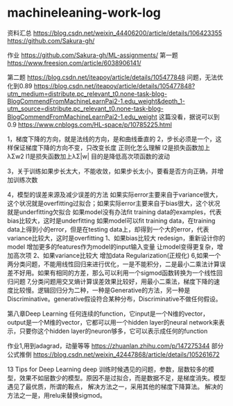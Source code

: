 # machineleaning-work-log
资料汇总
https://blog.csdn.net/weixin_44406200/article/details/106423355
https://github.com/Sakura-gh/

作业
https://github.com/Sakura-gh/ML-assignments/
第一题
https://www.freesion.com/article/6038906141/

第二题
https://blog.csdn.net/iteapoy/article/details/105477848
问题，无法优化到0.89
https://blog.csdn.net/iteapoy/article/details/105477848?utm_medium=distribute.pc_relevant_t0.none-task-blog-BlogCommendFromMachineLearnPai2-1.edu_weight&depth_1-utm_source=distribute.pc_relevant_t0.none-task-blog-BlogCommendFromMachineLearnPai2-1.edu_weight
这篇没看，据说可以到0.9
https://www.cnblogs.com/HL-space/p/10785225.html

1，梯度下降的方向，就是法线的方向，是和曲线垂直的
2，步长必须是一个，这样保证梯度下降的方向不变，只改变长度
正则化怎么理解
l2是损失函数加上λΣw2 
l1是损失函数加上λΣ|w|
目的是降低高次项函数的波动

3，关于训练如果步长太大，不能收敛，如果步长太小，要看是否方向正确，并增加训练次数

4，模型的误差来源及减少误差的方法
如果实际error主要来自于variance很大，这个状况就是overfitting过拟合；如果实际error主要来自于bias很大，这个状况就是underfitting欠拟合
如果model没有办法fit training data的examples，代表bias比较大，这时是underfitting
如果model可以fit training data，在training data上得到小的error，但是在testing data上，却得到一个大的error，代表variance比较大，这时是overfitting
    1、如果bias比较大
    redesign，重新设计你的model
    增加更多的features作为model的input输入变量
    让model变得更复杂，增加高次项
    2、如果variance比较大
    增加data
    Regularization(正规化)
6,如果一个两分类问题，不能用线性回归来进行优化，一是不能积分，二是最小二乘法计算误差不好用。如果有相同的方差，那么可以利用一个sigmod函数转换为一个线性回归问题
7,分类问题用交叉熵计算误差效果比较好，用最小二乘法，梯度下降的速度比较慢。逻辑回归分为二种，一种是Generative的方法，另一种是Discriminative。generative假设符合某种分布，Discriminative不做任何假设。

第八章Deep Learning
任何连续的function，它input是一个N维的vector，output是一个M维的vector，它都可以用一个hidden layer的neural network来表示，只要你这个hidden layer的neuron够多，它可以表示成任何的function

作业1,用到adagrad，动量等等
https://zhuanlan.zhihu.com/p/147275344
部分公式推倒
https://blog.csdn.net/weixin_42447868/article/details/105261672

13 Tips for Deep Learning
deep 训练时候遇见的问题，参数，层数较多的模型，效果不如层数少的模型。原因不是过拟合，而是数据不足，是梯度消失。模型遇见了最优质，所谓的鞍点，
解决方法之一，采用其他的梯度下降算法。
解决的方法之一是，用relu来替换sigmod。
